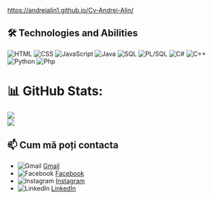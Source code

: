 https://andreialin1.github.io/Cv-Andrei-Alin/
  
## 🛠 Technologies and Abilities

![HTML](https://img.shields.io/badge/HTML-E34F26?style=flat-square&logo=html5&logoColor=white)
![CSS](https://img.shields.io/badge/CSS-1572B6?style=flat-square&logo=css3&logoColor=white)
![JavaScript](https://img.shields.io/badge/JavaScript-F7DF1E?style=flat-square&logo=javascript&logoColor=black)
![Java](https://img.shields.io/badge/Java-F7DF1E?style=flat-square&logo=java&logoColor=white)
![SQL](https://img.shields.io/badge/SQL-00000F?style=flat-square&logo=sqlite&logoColor=white)
![PL/SQL](https://img.shields.io/badge/PL%2FSQL-F80000?style=flat-square&logo=oracle&logoColor=white)
![C#](https://img.shields.io/badge/C%23-239120?style=flat-square&logo=c-sharp&logoColor=white)
![C++](https://img.shields.io/badge/C++-00599C?style=flat-square&logo=c%2B%2B&logoColor=white)
![Python](https://img.shields.io/badge/Python-3776AB?style=flat-square&logo=python&logoColor=white)
![Php](https://img.shields.io/badge/PHP-4F5B93?logo=php)

# 📊 GitHub Stats:
![](https://github-readme-streak-stats.herokuapp.com/?user=AndreiAlin1&theme=dark&hide_border=true) <br/>
![](https://github-readme-stats.vercel.app/api/top-langs/?username=AndreiAlin1&theme=dark&hide_border=true&include_all_commits=true&count_private=false&layout=compact)

## 📫 Cum mă poți contacta

- ![Gmail](https://img.shields.io/badge/Gmail-D14836?style=flat-square&logo=gmail&logoColor=white) [Gmail](mailto:alinandrei0303@gmail.com)
- ![Facebook](https://img.shields.io/badge/Facebook-1877F2?style=flat-square&logo=facebook&logoColor=white) [Facebook](https://www.facebook.com/alin.andrei.1804?locale=ro_RO)
- ![Instagram](https://img.shields.io/badge/Instagram-E4405F?style=flat-square&logo=instagram&logoColor=white) [Instagram](https://www.instagram.com/alin_andrei03/)
- ![LinkedIn](https://img.shields.io/badge/LinkedIn-0077B5?style=flat-square&logo=linkedin&logoColor=white) [LinkedIn](https://www.linkedin.com/in/alin-andrei-6969a4324/)
